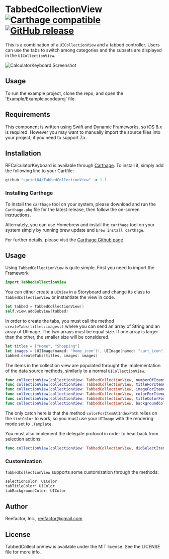 # TabbedCollectionView [![Carthage compatible](https://img.shields.io/badge/Carthage-compatible-4BC51D.svg?style=flat)](https://github.com/Carthage/Carthage) [![GitHub release](https://img.shields.io/badge/Release-v1.1.2-brightgreen.svg)]()

This is a combination of a `UICollectionView` and a tabbed controller. Users can use the tabs to switch among categories and the subsets are displayed in the `UICollectionView`.

![CalculatorKeyboard Screenshot](./screenshot1.png?raw=true)

## Usage

To run the example project, clone the repo, and open the 'Example/Example.xcodeproj' file.

## Requirements

This component is written using Swift and Dynamic Frameworks, so iOS 8.x is required. However you may want to manually import the source files into your project, if you need to support 7.x.

## Installation

RFCalculatorKeyboard is available through [Carthage](https://github.com/Carthage/Carthage). To install
it, simply add the following line to your Cartfile:

```ruby
github "sprint84/TabbedCollectionView" ~> 1.1
```

### Installing Carthage

To install the `carthage` tool on your system, please download and run the `Carthage.pkg` file for the latest release, then follow the on-screen instructions.

Alternately, you can use Homebrew and install the `carthage` tool on your system simply by running brew update and `brew install carthage`.

For further details, please visit the [Carthage Github page](https://github.com/Carthage/Carthage)

## Usage

Using `TabbedCollectionView` is quite simple. First you need to import the Framework

```swift
import TabbedCollectionView
```
You can either create a `UIView` in a Storyboard and change its class to `TabbedCollectionView` or instantiate the view in code.

```swift
let tabbed = TabbedCollectionView()
self.view.addSubview(tabbed)
```

In order to create the tabs, you must call the method `createTabs(titles:images:)` where you can send an array of String and an array of UIImage. The two arrays must be equal size. If one array is larger than the other, the smaller size will be considered.

```swift
let titles = ["Home", "Shopping"]
let images = [UIImage(named: "home_icon")!, UIImage(named: "cart_icon")!]
tabbed.createTabs(titles, images: images)
```

The items in the collection view are populated throught the implementation of the data source methods, similarly to a normal `UICollectionView`.

```swift
func collectionView(collectionView: TabbedCollectionView, numberOfItemsInTab tab: Int) -> Int
func collectionView(collectionView: TabbedCollectionView, titleForItemAtIndexPath indexPath: NSIndexPath) -> String
func collectionView(collectionView: TabbedCollectionView, imageForItemAtIndexPath indexPath: NSIndexPath) -> UIImage
func collectionView(collectionView: TabbedCollectionView, colorForItemAtIndexPath indexPath: NSIndexPath) -> UIColor
func collectionView(collectionView: TabbedCollectionView, titleColorForItemAtIndexPath indexPath: NSIndexPath) -> UIColor
func collectionView(collectionView: TabbedCollectionView, backgroundColorForItemAtIndexPath indexPath: NSIndexPath) -> UIColor
```

The only catch here is that the method `colorForItemAtIndexPath` relies on the `tintColor` to work, so you must use your `UIImage` with the rendering mode set to `.Template`.

You must also implement the delegate protocol in order to hear back from selection actions:

```swift
func collectionView(collectionView: TabbedCollectionView, didSelectItemAtIndex index: Int, forTab tab: Int)
```

### Customization

`TabbedCollectionView` supports some customization through the methods:

```swift
selectionColor: UIColor
tabTitleColor: UIColor
tabBackgroundColor: UIColor
```

## Author

Reefactor, Inc., reefactor@gmail.com

## License

TabbedCollectionView is available under the MIT license. See the LICENSE file for more info.
